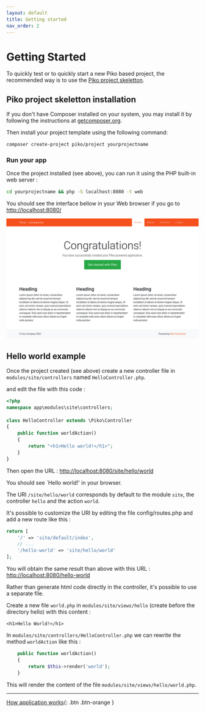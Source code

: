 ```yaml
---
layout: default
title: Getting started
nav_order: 2
---
```


# Getting Started

To quickly test or to quickly start a new Piko based project, the recommended way is to use the [Piko project skeletton](https://github.com/piko-framework/piko-project).

## Piko project skeletton installation

If you don't have Composer installed on your system, you may install it by following the instructions
at [getcomposer.org](http://getcomposer.org/doc/00-intro.md#installation-nix).

Then install your project template using the following command:

```bash
composer create-project piko/project yourprojectname
```

### Run your app

Once the project installed (see above), you can run it using the PHP built-in web server :

```bash
cd yourprojectname && php -S localhost:8080 -t web
```

You should see the interface bellow in your Web browser if you go to [http://localhost:8080/](http://localhost:8080/)

![Piko project snapshot](piko-project-snapshot.jpg)

## Hello world example

Once the project created (see above) create a new controller file in `modules/site/controllers` named `HelloController.php`.

and edit the file with this code :

```php
<?php
namespace app\modules\site\controllers;

class HelloController extends \Piko\Controller
{
    public function worldAction()
    {
        return "<h1>Hello world!</h1>";
    }
}

```

Then open the URL : [http://localhost:8080/site/hello/world](http://localhost:8080/site/hello/world)

You should see `Hello world!' in your browser.

The URI `/site/hello/world` corresponds by default to the module `site`, the controller `hello` and the action `world`.

It's possible to customize the URI by editing the file config/routes.php and add a new route like this :

```php
return [
    '/' => 'site/default/index',
    // ...
    '/hello-world' => 'site/hello/world'
];
```

You will obtain the same result than above with this URL : [http://localhost:8080/hello-world](http://localhost:8080/hello-world)

Rather than generate html code directly in the controller, it's possible to use a separate file.

Create a new file `world.php` in `modules/site/views/hello` (create before the directory hello) with this content :

```
<h1>Hello World!</h1>
```

In `modules/site/controllers/HelloController.php` we can rewrite the method `worldAction` like this :

```php
    public function worldAction()
    {
        return $this->render('world');
    }
```

This will render the content of the file `modules/site/views/hello/world.php`.

------

[How application works](application.md){: .btn .btn-orange }
